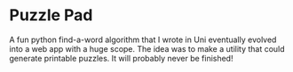 # Puzzle Pad

A fun python find-a-word algorithm that I wrote in Uni eventually evolved into a web app with a huge scope. The idea was to make a utility that could generate printable puzzles. It will probably never be finished!